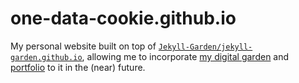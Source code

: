 # one-data-cookie.github.io

My personal website built on top of [`Jekyll-Garden/jekyll-garden.github.io`](https://github.com/Jekyll-Garden/jekyll-garden.github.io), allowing me to incorporate [my digital garden](https://onedatacookie-digigarden.netlify.app/) and [portfolio](https://onedatacookie-somevizes.netlify.app/) to it in the (near) future.
